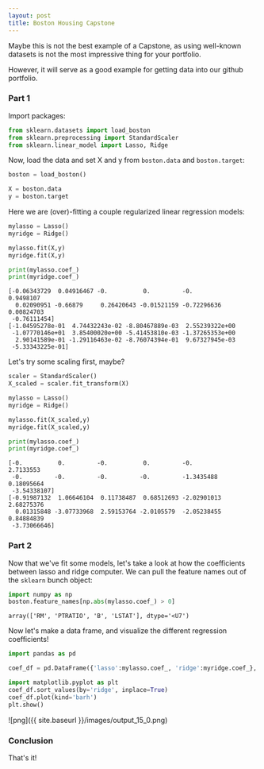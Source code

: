 ```yaml
---
layout: post
title: Boston Housing Capstone
---
```


Maybe this is not the best example of a Capstone, as using well-known datasets is not the most impressive thing for your portfolio.

However, it will serve as a good example for getting data into our github portfolio.

### Part 1

Import packages:


```python
from sklearn.datasets import load_boston
from sklearn.preprocessing import StandardScaler
from sklearn.linear_model import Lasso, Ridge
```

Now, load the data and set X and y from `boston.data` and `boston.target`:


```python
boston = load_boston()

X = boston.data
y = boston.target
```

Here we are (over)-fitting a couple regularized linear regression models:


```python
mylasso = Lasso()
myridge = Ridge()

mylasso.fit(X,y)
myridge.fit(X,y)

print(mylasso.coef_)
print(myridge.coef_)
```

    [-0.06343729  0.04916467 -0.          0.         -0.          0.9498107
      0.02090951 -0.66879     0.26420643 -0.01521159 -0.72296636  0.00824703
     -0.76111454]
    [-1.04595278e-01  4.74432243e-02 -8.80467889e-03  2.55239322e+00
     -1.07770146e+01  3.85400020e+00 -5.41453810e-03 -1.37265353e+00
      2.90141589e-01 -1.29116463e-02 -8.76074394e-01  9.67327945e-03
     -5.33343225e-01]
    

Let's try some scaling first, maybe?


```python
scaler = StandardScaler()
X_scaled = scaler.fit_transform(X)
```


```python
mylasso = Lasso()
myridge = Ridge()

mylasso.fit(X_scaled,y)
myridge.fit(X_scaled,y)

print(mylasso.coef_)
print(myridge.coef_)
```

    [-0.          0.         -0.          0.         -0.          2.7133553
     -0.         -0.         -0.         -0.         -1.3435488   0.18095664
     -3.54338107]
    [-0.91987132  1.06646104  0.11738487  0.68512693 -2.02901013  2.68275376
      0.01315848 -3.07733968  2.59153764 -2.0105579  -2.05238455  0.84884839
     -3.73066646]
    

### Part 2

Now that we've fit some models, let's take a look at how the coefficients between lasso and ridge computer. We can pull the feature names out of the `sklearn` bunch object:


```python
import numpy as np
boston.feature_names[np.abs(mylasso.coef_) > 0]
```




    array(['RM', 'PTRATIO', 'B', 'LSTAT'], dtype='<U7')



Now let's make a data frame, and visualize the different regression coefficients!


```python
import pandas as pd

coef_df = pd.DataFrame({'lasso':mylasso.coef_, 'ridge':myridge.coef_}, index=boston.feature_names)
```


```python
import matplotlib.pyplot as plt
coef_df.sort_values(by='ridge', inplace=True)
coef_df.plot(kind='barh')
plt.show()
```

![png]({{ site.baseurl }}/images/output_15_0.png)


### Conclusion

That's it!

